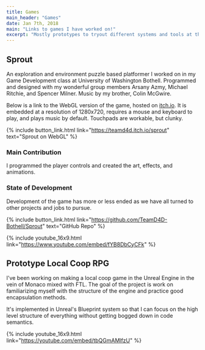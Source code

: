 ```yaml
---
title: Games
main_header: "Games"
date: Jan 7th, 2018
main: "Links to games I have worked on!"
excerpt: "Mostly prototypes to tryout different systems and tools at this point. I've got a puzzle-platformer type game from a University team project. Quite happy with that. I also have a small, but playable networked multiplayer game."
---
```

## Sprout
An exploration and environment puzzle based platformer I worked on in my Game Development class at University of Washington Bothell. Programmed and designed with my wonderful group members Arsany Azmy, Michael Ritchie, and Spencer Milner. Music by my brother, Colin McGwire.

Below is a link to the WebGL version of the game, hosted on [itch.io](https://itch.io/). It is embedded at a resolution of 1280x720, requires a mouse and keyboard to play, and plays music by default. Touchpads are workable, but clunky.

{% include button_link.html link="https://teamd4d.itch.io/sprout" text="Sprout on WebGL" %}

### Main Contribution
I programmed the player controls and created the art, effects, and animations.

### State of Development
Development of the game has more or less ended as we have all turned to other projects and jobs to pursue.

{% include button_link.html link="https://github.com/TeamD4D-Bothell/Sprout" text="GitHub Repo" %}


{% include youtube_16x9.html link="https://www.youtube.com/embed/fYB8DbCyCFk" %}

## Prototype Local Coop RPG
I've been working on making a local coop game in the Unreal Engine in the vein of Monaco mixed with FTL. The goal of the project is work on familiarizing myself with the structure of the engine and practice good encapsulation methods.

It's implemented in Unreal's Blueprint system so that I can focus on the high level structure of everything without getting bogged down in code semantics.


{% include youtube_16x9.html link="https://youtube.com/embed/tbQGmAMlfzU" %}
